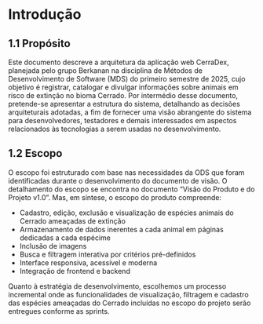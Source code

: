 # Introdução

## 1.1 Propósito

Este documento descreve a arquitetura da aplicação web CerraDex, planejada pelo grupo Berkanan na disciplina de Métodos de Desenvolvimento de Software (MDS) do primeiro semestre de 2025, cujo objetivo é registrar, catalogar e divulgar informações sobre animais em risco de extinção no bioma Cerrado. Por intermédio desse documento, pretende-se apresentar a estrutura do sistema, detalhando as decisões arquiteturais adotadas, a fim de fornecer uma visão abrangente do sistema para desenvolvedores, testadores e demais interessados em aspectos relacionados às tecnologias a serem usadas no desenvolvimento.

## 1.2 Escopo

O escopo foi estruturado com base nas necessidades da ODS que foram identificadas durante o desenvolvimento do documento de visão. O detalhamento do escopo se encontra no documento “Visão do Produto e do Projeto v1.0”. Mas, em síntese, o escopo do produto compreende:
- Cadastro, edição, exclusão e visualização de espécies animais do Cerrado ameaçadas de extinção
- Armazenamento de dados inerentes a cada animal em páginas dedicadas a cada espécime 
- Inclusão de imagens
- Busca e filtragem interativa por critérios pré-definidos
- Interface responsiva, acessível e moderna
- Integração de frontend e backend

Quanto à estratégia de desenvolvimento, escolhemos um processo incremental onde as funcionalidades de visualização, filtragem e cadastro das espécies ameaçadas do Cerrado incluídas no escopo do projeto serão entregues conforme as sprints.
